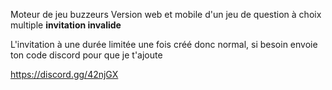 Moteur de jeu buzzeurs 
Version web et mobile d'un jeu de question à choix multiple
**invitation invalide**

L'invitation à une durée limitée une fois créé donc normal, si besoin envoie ton code discord pour que je t'ajoute 

https://discord.gg/42njGX
